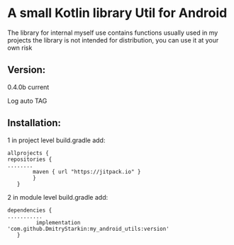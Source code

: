 # A small Kotlin library Util for Android

The library for internal myself use
contains functions usually used in my projects
the library is not intended for distribution, you can use it at your own risk


## Version:

0.4.0b current

Log auto TAG

## Installation:

1 in project level build.gradle add:
```
allprojects {
repositories {
........
        maven { url "https://jitpack.io" }
        }
   }
```

2 in module level build.gradle add:
```
dependencies {
...........
         implementation 'com.github.DmitryStarkin:my_android_utils:version'
   }
```


